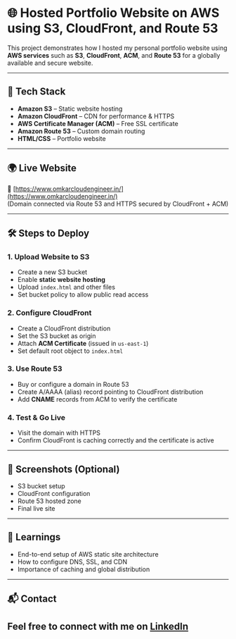 # 🌐 Hosted Portfolio Website on AWS using S3, CloudFront, and Route 53

This project demonstrates how I hosted my personal portfolio website using **AWS services** such as **S3**, **CloudFront**, **ACM**, and **Route 53** for a globally available and secure website.

---

## 🚀 Tech Stack

- **Amazon S3** – Static website hosting
- **Amazon CloudFront** – CDN for performance & HTTPS
- **AWS Certificate Manager (ACM)** – Free SSL certificate
- **Amazon Route 53** – Custom domain routing
- **HTML/CSS** – Portfolio website

---

## 🌍 Live Website

🔗 [https://www.omkarcloudengineer.in/](https://www.omkarcloudengineer.in/)  
(Domain connected via Route 53 and HTTPS secured by CloudFront + ACM)

---

## 🛠️ Steps to Deploy

### 1. Upload Website to S3
- Create a new S3 bucket
- Enable **static website hosting**
- Upload `index.html` and other files
- Set bucket policy to allow public read access

### 2. Configure CloudFront
- Create a CloudFront distribution
- Set the S3 bucket as origin
- Attach **ACM Certificate** (issued in `us-east-1`)
- Set default root object to `index.html`

### 3. Use Route 53
- Buy or configure a domain in Route 53
- Create A/AAAA (alias) record pointing to CloudFront distribution
- Add **CNAME** records from ACM to verify the certificate

### 4. Test & Go Live
- Visit the domain with HTTPS
- Confirm CloudFront is caching correctly and the certificate is active

---

## 📸 Screenshots (Optional)
- S3 bucket setup
- CloudFront configuration
- Route 53 hosted zone
- Final live site

---

## 📌 Learnings

- End-to-end setup of AWS static site architecture
- How to configure DNS, SSL, and CDN
- Importance of caching and global distribution

---

## 📬 Contact

Feel free to connect with me on [LinkedIn](www.linkedin.com/in/omkar-cloud-engineer)
---

